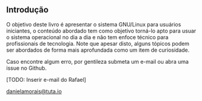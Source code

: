 ## Introdução 

O objetivo deste livro é apresentar o sistema GNU/Linux para usuários iniciantes, o conteúdo abordado tem como objetivo torná-lo apto para usuar o sistema operacional no dia a dia e não tem enfoce técnico para profissionais de tecnologia. Note que apesar disto, alguns tópicos podem ser abordados de forma mais aprofundada como um item de curiosidade.

Caso encontre algum erro, por gentileza submeta um e-mail ou abra uma issue no Github.

[TODO: Inserir e-mail do Rafael] 

danielamorais@tuta.io
